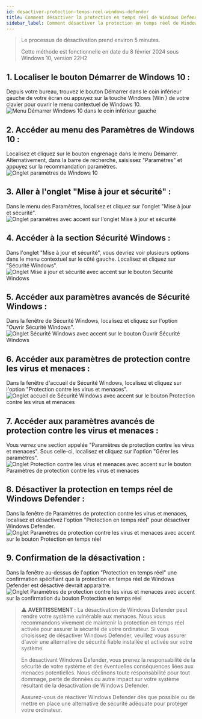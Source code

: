 ```yaml
---
id: desactiver-protection-temps-reel-windows-defender
title: Comment désactiver la protection en temps réel de Windows Defender sous Windows 10
sidebar_label: Comment désactiver la protection en temps réel de Windows Defender sous Windows 10
---
```


>  Le processus de désactivation prend environ 5 minutes.
> 
>  Cette méthode est fonctionnelle en date du 8 février 2024 sous Windows 10, version 22H2

## 1. Localiser le bouton Démarrer de Windows 10 :
Depuis votre bureau, trouvez le bouton Démarrer dans le coin inférieur gauche de votre écran ou appuyez sur la touche Windows (Win ) de votre clavier pour ouvrir le menu contextuel de Windows 10.
![Menu Démarrer Windows 10 dans le coin inférieur gauche](img/1-desktop.png)

## 2. Accéder au menu des Paramètres de Windows 10 :
Localisez et cliquez sur le bouton engrenage dans le menu Démarrer. Alternativement, dans la barre de recherche, saisissez "Paramètres" et appuyez sur la recommandation paramètres.
![Onglet paramètres de Windows 10](img/2-desktop-win.png)

## 3. Aller à l'onglet "Mise à jour et sécurité" :
Dans le menu des Paramètres, localisez et cliquez sur l'onglet "Mise à jour et sécurité".
![Onglet paramètres avec accent sur l'onglet Mise à jour et sécurité](img/3-update-and-security.png)

## 4. Accéder à la section Sécurité Windows :
Dans l'onglet "Mise à jour et sécurité", vous devriez voir plusieurs options dans le menu contextuel sur le côté gauche. Localisez et cliquez sur "Sécurité Windows".
![Onglet Mise à jour et sécurité avec accent sur le bouton Sécurité Windows](img/4-windows-security.png)

## 5. Accéder aux paramètres avancés de Sécurité Windows :
Dans la fenêtre de Sécurité Windows, localisez et cliquez sur l'option "Ouvrir Sécurité Windows".
![Onglet Sécurité Windows avec accent sur le bouton Ouvrir Sécurité Windows](img/5-windows-security-settings.png)

## 6. Accéder aux paramètres de protection contre les virus et menaces :
Dans la fenêtre d'accueil de Sécurité Windows, localisez et cliquez sur l'option "Protection contre les virus et menaces".
![Onglet accueil de Sécurité Windows avec accent sur le bouton Protection contre les virus et menaces](img/6-virus-protection.png)

## 7. Accéder aux paramètres avancés de protection contre les virus et menaces :
Vous verrez une section appelée "Paramètres de protection contre les virus et menaces". Sous celle-ci, localisez et cliquez sur l'option "Gérer les paramètres".
![Onglet Protection contre les virus et menaces avec accent sur le bouton Paramètres de protection contre les virus et menaces](img/7-protection-settings.png)

## 8. Désactiver la protection en temps réel de Windows Defender :
Dans la fenêtre de Paramètres de protection contre les virus et menaces, localisez et désactivez l'option "Protection en temps réel" pour désactiver Windows Defender.
![Onglet Paramètres de protection contre les virus et menaces avec accent sur le bouton Protection en temps réel](img/8-disable-setting.png)

## 9. Confirmation de la désactivation :
Dans la fenêtre au-dessus de l'option "Protection en temps réel" une confirmation spécifiant que la protection en temps réel de Windows Defender est désactivé devrait apparaitre.
![Onglet Paramètres de protection contre les virus et menaces avec accent sur la confirmation du bouton Protection en temps réel](img/9-confirmation-warning.png)

> ⚠ **AVERTISSEMENT :** La désactivation de Windows Defender peut rendre votre système vulnérable aux menaces. Nous vous recommandons vivement de maintenir la protection en temps réel activée pour assurer la sécurité de votre ordinateur. Si vous choisissez de désactiver Windows Defender, veuillez vous assurer d'avoir une alternative de sécurité fiable installée et activée sur votre système.
>
> En désactivant Windows Defender, vous prenez la responsabilité de la sécurité de votre système et des éventuelles conséquences liées aux menaces potentielles. Nous déclinons toute responsabilité pour tout dommage, perte de données ou autre impact sur votre système résultant de la désactivation de Windows Defender.
>
> Assurez-vous de réactiver Windows Defender dès que possible ou de mettre en place une alternative de sécurité adéquate pour protéger votre ordinateur.
